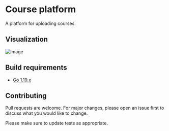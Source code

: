 # Course platform

A platform for uploading courses.

## Visualization

![image](https://user-images.githubusercontent.com/78381898/202676028-81b118a4-7a08-4d7d-b20c-142e92a51e0c.png)

## Build requirements

- [Go 1.19.x](https://go.dev/dl/)

## Contributing

Pull requests are welcome. For major changes, please open an issue first
to discuss what you would like to change.

Please make sure to update tests as appropriate.
